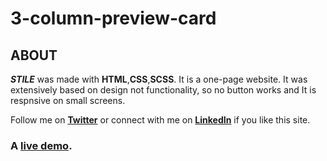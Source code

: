 # 3-column-preview-card

## ABOUT
***STILE*** was made with **HTML**,**CSS**,**SCSS**. It is a one-page website.
It was extensively based on design not functionality, so no button works and It is respnsive on small screens. 


Follow me on **[Twitter](https://twitter.com/code_art4)** or connect with me on **[LinkedIn](https://ng.linkedin.com/in/ojo-triumph)** if you like this site.

### A [live demo](https://card-preview.netlify.app).